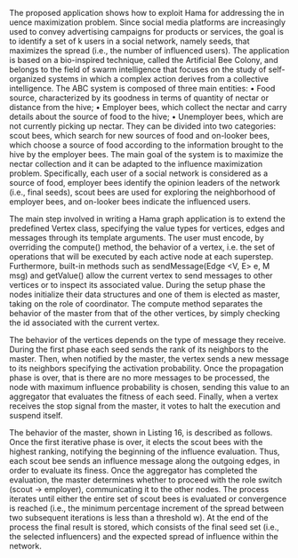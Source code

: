 The proposed application shows how to exploit Hama for addressing the in
uence maximization problem. Since social media platforms are increasingly used to convey advertising campaigns for products or services, the goal is to identify a set of k users in a social network, namely seeds, that maximizes the spread (i.e., the number of influenced users). The application is based on a bio-inspired technique, called the Artificial Bee Colony, and belongs to the field of swarm intelligence that focuses on the study of self-organized systems in which a complex action derives from a collective intelligence. The ABC system is composed of three main entities:
• Food source, characterized by its goodness in terms of quantity of nectar or
distance from the hive;
• Employer bees, which collect the nectar and carry details about the source of
food to the hive;
• Unemployer bees, which are not currently picking up nectar. They can be
divided into two categories: scout bees, which search for new sources of food
and on-looker bees, which choose a source of food according to the information
brought to the hive by the employer bees.
The main goal of the system is to maximize the nectar collection and it can
be adapted to the influence maximization problem. Specifically, each user of a social network is considered as a source of food, employer bees identify the opinion leaders of the network (i.e., final seeds), scout bees are used for exploring the neighborhood of employer bees, and on-looker bees indicate the influenced users.

The main step involved in writing a Hama graph application is to extend the predefined Vertex class, specifying the value types for vertices, edges and messages through its template arguments. The user must encode, by overriding the compute() method, the behavior of a vertex, i.e. the set of operations that will be executed by each active node at each superstep. Furthermore, built-in methods such as sendMessage(Edge <V, E> e, M msg) and getValue() allow the current vertex to send messages to other vertices or to inspect its associated value. During the setup phase the nodes initialize their data structures and one of them is elected as master, taking on the role of coordinator. The compute method separates the behavior of the master from that of the other vertices, by simply checking the id associated with the current vertex.

The behavior of the vertices depends on the type of message
they receive. During the first phase each seed sends the rank of its neighbors to
the master. Then, when notified by the master, the vertex sends a new message to
its neighbors specifying the activation probability. Once the propagation phase is
over, that is there are no more messages to be processed, the node with maximum
influence probability is chosen, sending this value to an aggregator that evaluates the fitness of each seed. Finally, when a vertex receives the stop signal from the master, it votes to halt the execution and suspend itself.

The behavior of the master, shown in Listing 16, is described as follows. Once
the first iterative phase is over, it elects the scout bees with the highest ranking, notifying the beginning of the influence evaluation. Thus, each scout bee sends an influence message along the outgoing edges, in order to evaluate its finess. Once the aggregator has completed the evaluation, the master determines whether to proceed with the role switch (scout -> employer), communicating it to the other nodes. The process iterates until either the entire set of scout bees is evaluated or convergence is reached (i.e., the minimum percentage increment of the spread between two subsequent iterations is less than a threshold w). At the end of the process the final result is stored, which consists of the final seed set (i.e., the selected influencers) and the expected spread of influence within the network.
